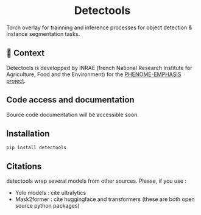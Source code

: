 <!--
<p align="center">
  <img src="https://github.com///raw/main/docs/source/logo.png" height="150">
</p>
-->

<h1 align="center">
  Detectools
</h1>


Torch overlay for trainning and inference processes for object detection & instance segmentation tasks. 

## 💪 Context

Detectools is developped by INRAE (french National Research Institute for Agriculture, Food and the Environment) for the [PHENOME-EMPHASIS project](https://www.phenome-emphasis.fr/).

## Code access and documentation

Source code  documentation will be accessible soon.

## Installation

```shell
pip install detectools
```

## Citations

detectools wrap several models from other sources. Please, if you use :
- Yolo models : cite ultralytics
- Mask2former : cite huggingface and transformers   (these are both open source python packages)
